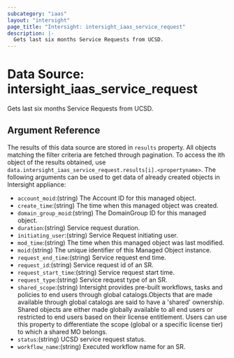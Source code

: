 ```yaml
---
subcategory: "iaas"
layout: "intersight"
page_title: "Intersight: intersight_iaas_service_request"
description: |-
  Gets last six months Service Requests from UCSD.
---
```


# Data Source: intersight_iaas_service_request
Gets last six months Service Requests from UCSD.
## Argument Reference
The results of this data source are stored in `results` property.
All objects matching the filter criteria are fetched through pagination.
To access the ith object of the results obtained, use `data.intersight_iaas_service_request.results[i].<propertyname>`.
The following arguments can be used to get data of already created objects in Intersight appliance:
* `account_moid`:(string) The Account ID for this managed object. 
* `create_time`:(string) The time when this managed object was created. 
* `domain_group_moid`:(string) The DomainGroup ID for this managed object. 
* `duration`:(string) Service request duration. 
* `initiating_user`:(string) Service Request initiating user. 
* `mod_time`:(string) The time when this managed object was last modified. 
* `moid`:(string) The unique identifier of this Managed Object instance. 
* `request_end_time`:(string) Service request end time. 
* `request_id`:(string) Service request id of an SR. 
* `request_start_time`:(string) Service request start time. 
* `request_type`:(string) Service request type of an SR. 
* `shared_scope`:(string) Intersight provides pre-built workflows, tasks and policies to end users through global catalogs.Objects that are made available through global catalogs are said to have a 'shared' ownership. Shared objects are either made globally available to all end users or restricted to end users based on their license entitlement. Users can use this property to differentiate the scope (global or a specific license tier) to which a shared MO belongs. 
* `status`:(string) UCSD service request status. 
* `workflow_name`:(string) Executed workflow name for an SR. 
 